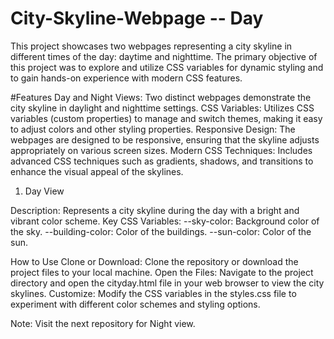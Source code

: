 # City-Skyline-Webpage -- Day
This project showcases two webpages representing a city skyline in different times of the day: daytime and nighttime. The primary objective of this project was to explore and utilize CSS variables for dynamic styling and to gain hands-on experience with modern CSS features.

#Features
Day and Night Views: Two distinct webpages demonstrate the city skyline in daylight and nighttime settings.
CSS Variables: Utilizes CSS variables (custom properties) to manage and switch themes, making it easy to adjust colors and other styling properties.
Responsive Design: The webpages are designed to be responsive, ensuring that the skyline adjusts appropriately on various screen sizes.
Modern CSS Techniques: Includes advanced CSS techniques such as gradients, shadows, and transitions to enhance the visual appeal of the skylines.

1. Day View

Description: Represents a city skyline during the day with a bright and vibrant color scheme.
Key CSS Variables:
--sky-color: Background color of the sky.
--building-color: Color of the buildings.
--sun-color: Color of the sun.

How to Use
Clone or Download: Clone the repository or download the project files to your local machine.
Open the Files: Navigate to the project directory and open the cityday.html file in your web browser to view the city skylines.
Customize: Modify the CSS variables in the styles.css file to experiment with different color schemes and styling options.

Note: Visit the next repository for Night view.
